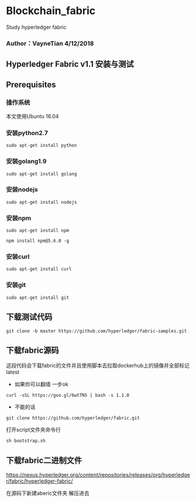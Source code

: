 # Blockchain_fabric
Study hyperledger fabric
### Author：VayneTian 4/12/2018
## Hyperledger Fabric v1.1 安装与测试
## Prerequisites
### 操作系统
本文使用Ubuntu 16.04
### 安装python2.7
`sudo apt-get install python`
### 安装golang1.9
`sudo apt-get install golang`
### 安装nodejs
`sudo apt-get install nodejs`
### 安装npm
`sudo apt-get install npm`

`npm install npm@5.6.0 -g`
### 安装curl
`sudo apt-get install curl`
### 安装git
`sudo apt-get install git`

## 下载测试代码
`git clone -b master https://github.com/hyperledger/fabric-samples.git`

## 下载fabric源码
这段代码会下载fabric的文件并且使用脚本去拉取dockerhub上的镜像并全部标记latest

* 如果你可以翻墙 一步ok

`curl -sSL https://goo.gl/6wtTN5 | bash -s 1.1.0`

* 不能的话

`git clone https://github.com/hyperledger/fabric.git`

打开script文件夹命令行

`sh bootstrap.sh`

## 下载fabric二进制文件

https://nexus.hyperledger.org/content/repositories/releases/org/hyperledger/fabric/hyperledger-fabric/

在源码下新建aberic文件夹 解压进去